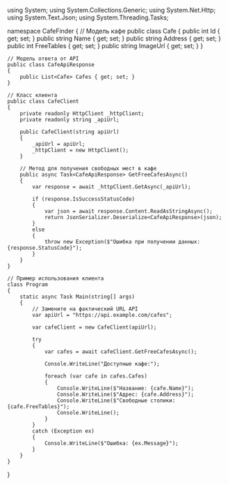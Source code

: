 using System;
using System.Collections.Generic;
using System.Net.Http;
using System.Text.Json;
using System.Threading.Tasks;

namespace CafeFinder
{
    // Модель кафе
    public class Cafe
    {
        public int Id { get; set; }
        public string Name { get; set; }
        public string Address { get; set; }
        public int FreeTables { get; set; }
        public string ImageUrl { get; set; }
    }

    // Модель ответа от API
    public class CafeApiResponse
    {
        public List<Cafe> Cafes { get; set; }
    }

    // Класс клиента
    public class CafeClient
    {
        private readonly HttpClient _httpClient;
        private readonly string _apiUrl;

        public CafeClient(string apiUrl)
        {
            _apiUrl = apiUrl;
            _httpClient = new HttpClient();
        }

        // Метод для получения свободных мест в кафе
        public async Task<CafeApiResponse> GetFreeCafesAsync()
        {
            var response = await _httpClient.GetAsync(_apiUrl);

            if (response.IsSuccessStatusCode)
            {
                var json = await response.Content.ReadAsStringAsync();
                return JsonSerializer.Deserialize<CafeApiResponse>(json);
            }
            else
            {
                throw new Exception($"Ошибка при получении данных: {response.StatusCode}");
            }
        }
    }

    // Пример использования клиента
    class Program
    {
        static async Task Main(string[] args)
        {
            // Замените на фактический URL API
            var apiUrl = "https://api.example.com/cafes";

            var cafeClient = new CafeClient(apiUrl);

            try
            {
                var cafes = await cafeClient.GetFreeCafesAsync();

                Console.WriteLine("Доступные кафе:");

                foreach (var cafe in cafes.Cafes)
                {
                    Console.WriteLine($"Название: {cafe.Name}");
                    Console.WriteLine($"Адрес: {cafe.Address}");
                    Console.WriteLine($"Свободные столики: {cafe.FreeTables}");
                    Console.WriteLine();
                }
            }
            catch (Exception ex)
            {
                Console.WriteLine($"Ошибка: {ex.Message}");
            }
        }
    }
}
